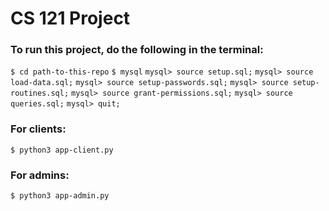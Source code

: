# CS 121 Project

### To run this project, do the following in the terminal:
`$ cd path-to-this-repo`
`$ mysql`
`mysql> source setup.sql;`
`mysql> source load-data.sql;`
`mysql> source setup-passwords.sql;`
`mysql> source setup-routines.sql;`
`mysql> source grant-permissions.sql;`
`mysql> source queries.sql;`
`mysql> quit;`
### For clients:
`$ python3 app-client.py`
### For admins:
`$ python3 app-admin.py`
